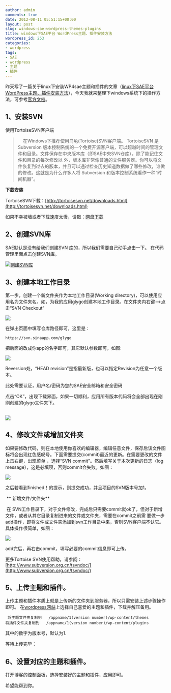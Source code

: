 ```yaml
---
author: admin
comments: true
date: 2012-08-11 05:51:15+00:00
layout: post
slug: windows-sae-wordpress-themes-plugins
title: windows下SAE平台 WordPress主题、插件安装方法
wordpress_id: 253
categories:
- wordpress
tags:
- SAE
- wordpress
- 主题
- 插件
---
```


昨天写了一篇关于linux下安装WP4sae主题和插件的文章（[linux下SAE平台 WordPress主题、插件安装方法](http://glygo.sinaapp.com/2012/08/sae-wordpress-theme-plugin-linux/)），今天我就来整理下windows系统下的操作方法，可参考[官方文档](http://sae.sina.com.cn/?m=devcenter&catId=212#anchor_6bcc83578e796e2a6ab603fe5fc022e0)。

## 1、安装SVN

使用TortoiseSVN客户端


>     在Windows下推荐使用乌龟(Tortoise)SVN客户端。 TortoiseSVN 是 Subversion 版本控制系统的一个免费开源客户端，可以超越时间的管理文件和目录。文件保存在中央版本库（即SAE中央SVN仓库），除了能记住文件和目录的每次修改以 外，版本库非常像普通的文件服务器。你可以将文件恢复到过去的版本，并且可以通过检查历史知道数据做了哪些修改，谁做的修改。这就是为什么许多人将 Subversion 和版本控制系统看作一种“时间机器”。


**下载安装**

TortoiseSVN下载：[http://tortoisesvn.net/downloads.html](http://tortoisesvn.net/downloads.html)

如果不幸被墙或者下载速度太慢，请戳：[网盘下载](http://www.kuaipan.cn/file/id_62794401847443458.htm)


## 2、创建SVN库


SAE默认是没有给我们创建SVN 库的，所以我们需要自己动手点击一下。
在代码管理里面点击创建SVN库。


[![创建SVN库](http://gracece.net/blog/wp-content/uploads/2012/08/create.png)](http://gracece.net/blog/wp-content/uploads/2012/08/create.png)





## 3、创建本地工作目录


第一步，创建一个新文件夹作为本地工作目录(Working directory)，可以使用应用名为文件夹名。如，为我的应用glygo创建本地工作目录。在文件夹内右键-->点击“SVN Checkout”


[![](http://gracece.net/blog/wp-content/uploads/2012/08/createSVN-windows.png)](http://gracece.net/blog/wp-content/uploads/2012/08/createSVN-windows.png)


在弹出页面中填写仓库路径即可，这里是：

    
    https://svn.sinaapp.com/glygo


把后面的改成你app的名字即可，其它默认参数即可，如图:


[![](http://gracece.net/blog/wp-content/uploads/2012/08/new.png)](http://gracece.net/blog/wp-content/uploads/2012/08/new.png)

Reversion处，“HEAD revision”是指最新版，也可以指定Revision为任意一个版本。


此处需要认证，用户名/密码为您的SAE安全邮箱和安全密码

点击“OK”，出现下载界面，如果一切顺利，应用所有版本代码将会全部出现在刚刚创建的glygo文件夹下。


## [![](http://gracece.net/blog/wp-content/uploads/2012/08/data.png)](http://gracece.net/blog/wp-content/uploads/2012/08/data.png)

## 4、修改文件或增加文件夹


如果要修改代码，则在本地使用你喜欢的编辑器，编辑任意文件，保存后该文件图标将会出现红色感叹号。下面需要提交(commit)最近的更新。在需要更改的文件上击右键，出现菜单 ，选择“SVN commit”。然后填写关于本次更新的日志（log message），这是必填项，否则commit会失败。如图：

[![](http://gracece.net/blog/wp-content/uploads/2012/08/commit.png)](http://gracece.net/blog/wp-content/uploads/2012/08/commit.png)

之后若看到finished！的提示，则提交成功，并且项目的SVN版本号加1。

 ** 新增文件/文件夹**

 在 SVN工作目录下，对于文件修改，完成后只需要commit就ok了，但对于新增文件，或者从其它目录复制进来的文件或文件夹，需要在commit之前需 要做一步add操作，即将文件或文件夹添加到svn工作目录中来，否则SVN客户端不认它。具体操作很简单，如图：


[![](http://gracece.net/blog/wp-content/uploads/2012/08/add.png)](http://gracece.net/blog/wp-content/uploads/2012/08/add.png)


add完后，再右击commit，填写必要的commit信息即可上传。

更多Tortoise SVN使用帮助，请参阅：[http://www.subversion.org.cn/tsvndoc/](http://www.subversion.org.cn/tsvndoc/)


## 5、上传主题和插件。


上传主题和插件本质上就是上传新的文件夹到服务器，所以只需安装上述步骤操作即可。
在[wordpress网站](http://wordpress.org/extend/)上选择自己喜爱的主题和插件，下载并解压备用。

    
     将主题文件夹复制到   /appname/1(version number)/wp-content/themes
    将插件文件夹复制到   /appname/1(version number)/wp-content/plugins


其中的数字为版本号，默认为1.

等待上传完毕：


## 6、设置对应的主题和插件。


打开博客的控制面板，选择安装好的主题和插件，应用即可。

希望能帮到你。
